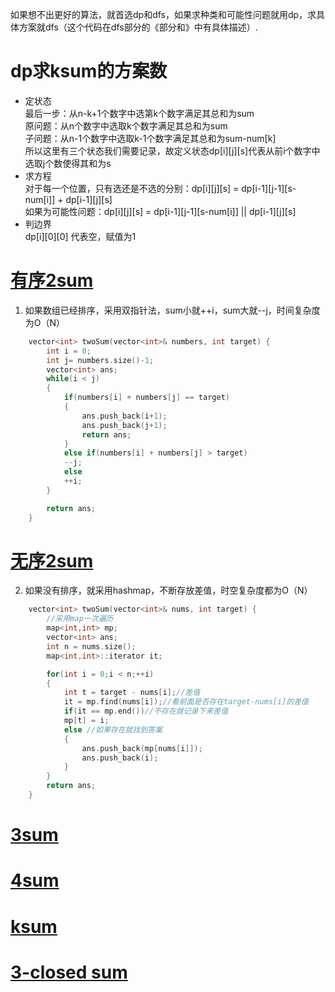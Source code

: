 如果想不出更好的算法，就首选dp和dfs，如果求种类和可能性问题就用dp，求具体方案就dfs（这个代码在dfs部分的《部分和》中有具体描述）.
# dp求ksum的方案数
* 定状态  
最后一步：从n-k+1个数字中选第k个数字满足其总和为sum   
原问题：从n个数字中选取k个数字满足其总和为sum     
子问题：从n-1个数字中选取k-1个数字满足其总和为sum-num[k]   
所以这里有三个状态我们需要记录，故定义状态dp[i][j][s]代表从前i个数字中选取j个数使得其和为s   
* 求方程  
对于每一个位置，只有选还是不选的分别：dp[i][j][s] = dp[i-1][j-1][s-num[i]] + dp[i-1][j][s]   
如果为可能性问题：dp[i][j][s] =  dp[i-1][j-1][s-num[i]] || dp[i-1][j][s]   
* 判边界     
dp[i][0][0] 代表空，赋值为1    
# [有序2sum](https://leetcode-cn.com/problems/two-sum-ii-input-array-is-sorted/)
1. 如果数组已经排序，采用双指针法，sum小就++i，sum大就--j，时间复杂度为O（N）      
```cpp
    vector<int> twoSum(vector<int>& numbers, int target) {
        int i = 0;
        int j= numbers.size()-1;
        vector<int> ans;
        while(i < j)
        {
            if(numbers[i] + numbers[j] == target)
            {
                ans.push_back(i+1);
                ans.push_back(j+1);
                return ans;
            }
            else if(numbers[i] + numbers[j] > target)
            --j;
            else 
            ++i;
        }

        return ans;
    }
```
# [无序2sum](https://leetcode-cn.com/problems/two-sum/)
2. 如果没有排序，就采用hashmap，不断存放差值，时空复杂度都为O（N）   
```cpp
    vector<int> twoSum(vector<int>& nums, int target) {
        //采用map一次遍历
        map<int,int> mp;
        vector<int> ans;
        int n = nums.size();
        map<int,int>::iterator it;

        for(int i = 0;i < n;++i)
        {
            int t = target - nums[i];//差值
            it = mp.find(nums[i]);//看前面是否存在target-nums[i]的差值
            if(it == mp.end())//不存在就记录下来差值
            mp[t] = i;
            else //如果存在就找到答案
            {
                ans.push_back(mp[nums[i]]);
                ans.push_back(i);
            }
        }
        return ans;
    }
```
# [3sum]()

# [4sum]()

# [ksum]()

# [3-closed sum]()
